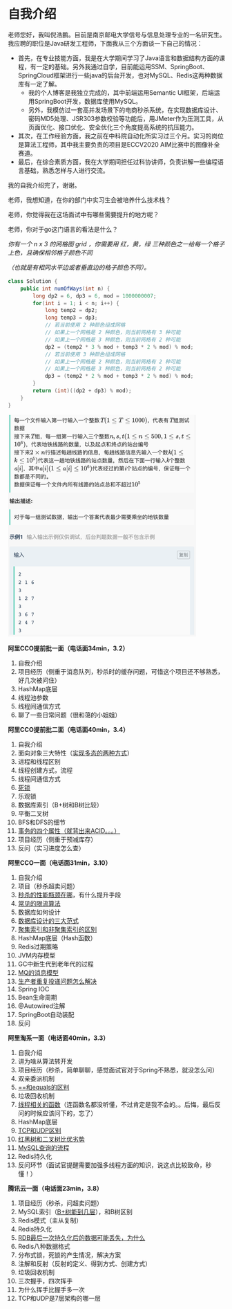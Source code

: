 # 自我介绍

​		老师您好，我叫倪浩鹏。目前是南京邮电大学信号与信息处理专业的一名研究生。我应聘的职位是Java研发工程师，下面我从三个方面谈一下自己的情况：

* 首先，在专业技能方面，我是在大学期间学习了Java语言和数据结构方面的课程，有一定的基础。另外我通过自学，目前能运用SSM、SpringBoot、SpringCloud框架进行一些java的后台开发，也对MySQL、Redis这两种数据库有一定了解。
	* 我的个人博客是我独立完成的，其中前端运用Semantic UI框架，后端运用SpringBoot开发，数据库使用MySQL。
	* 另外，我模仿过一套高并发场景下的电商秒杀系统，在实现数据库设计、密码MD5处理、JSR303参数校验等功能后，用JMeter作为压测工具，从页面优化、接口优化、安全优化三个角度提高系统的抗压能力。
* 其次，在工作经验方面，我之前在中科院自动化所实习过三个月。实习的岗位是算法工程师，其中我主要负责的项目是ECCV2020 AIM比赛中的图像补全赛道。
* 最后，在综合素质方面，我在大学期间担任过科协讲师，负责讲解一些编程语言基础，熟悉怎样与人进行交流。

我的自我介绍完了，谢谢。





















老师，我想知道，在你的部门中实习生会被培养什么技术栈？

老师，你觉得我在这场面试中有哪些需要提升的地方呢？

老师，你对于go这门语言的看法是什么？



*你有一个 n x 3 的网格图 grid ，你需要用 红，黄，绿 三种颜色之一给每一个格子上色，且确保相邻格子颜色不同*

*（也就是有相同水平边或者垂直边的格子颜色不同）。*

```java
class Solution {
    public int numOfWays(int n) {
        long dp2 = 6, dp3 = 6, mod = 1000000007;
        for(int i = 1; i < n; i++) {
            long temp2 = dp2;
            long temp3 = dp3;
            // 若当前使用 2 种颜色组成网格
            // 如果上一个网格是 2 种颜色，则当前网格有 3 种可能
            // 如果上一个网格是 3 种颜色，则当前网格有 2 种可能
            dp2 = (temp2 * 3 % mod + temp3 * 2 % mod) % mod;
            // 若当前使用 3 种颜色组成网格
            // 如果上一个网格是 2 种颜色，则当前网格有 2 种可能
            // 如果上一个网格是 3 种颜色，则当前网格有 2 种可能
            dp3 = (temp2 * 2 % mod + temp3 * 2 % mod) % mod;
        }
        return (int)((dp2 + dp3) % mod);
    }
}
```

<img src="../images/image-20210306200044088.png" alt="image-20210306200044088" style="zoom:50%;" />

























**阿里CCO提前批一面（电话面34min，3.2）**

1. 自我介绍
2. 项目经历（侧重于消息队列，秒杀时的缓存问题，可惜这个项目还不够熟悉，好几次被问住）
3. HashMap底层
4. 线程池参数
5. 线程间通信方式
6. 聊了一些日常问题（很和蔼的小姐姐）

**阿里CCO提前批二面（电话面40min，3.4）**

1. 自我介绍
2. 面向对象三大特性（<u>实现多态的两种方式</u>）
3. 进程和线程区别
4. 线程创建方式，流程
5. 线程间通信方式
6. <u>死锁</u>
7. 乐观锁
8. 数据库索引（B+树和B树比较）
9. 平衡二叉树
10. BFS和DFS的细节
11. <u>事务的四个属性（就背出来ACID。。。）</u>
12. 项目经历（侧重于预减库存）
13. 反问（实习进度怎么查）

**阿里CCO一面（电话面31min，3.10）**

1. 自我介绍
2. 项目（秒杀超卖问题）
3. <u>秒杀的性能瓶颈在哪</u>，有什么提升手段
4. <u>常见的限流算法</u>
5. 数据库如何设计
6. <u>数据库设计的三大范式</u>
7. <u>聚集索引和非聚集索引的区别</u>
8. HashMap底层（Hash函数）
9. Redis过期策略
10. JVM内存模型
11. GC中新生代到老年代的过程
12. <u>MQ的消息模型</u>
13. <u>生产者重复投递问题怎么解决</u>
14. Spring IOC
15. Bean生命周期
16. @Autowired注解
17. SpringBoot自动装配
18. 反问



**阿里淘系一面（电话面40min，3.3）**

1. 自我介绍
2. 讲为啥从算法转开发
3. 项目经历（秒杀，简单聊聊，感觉面试官对于Spring不熟悉，就没怎么问）
4. 双亲委派机制
5. <u>==和equals的区别</u>
6. 垃圾回收机制
7. <u>线程相关的函数</u>（连函数名都没听懂，不过肯定是我不会的。。后悔，最后反问的时候应该问下的，忘了）
8. HashMap底层
9. <u>TCP和UDP区别</u>
10. <u>红黑树和二叉树比优劣势</u>
11. <u>MySQL查询的流程</u>
12. Redis持久化
13. 反问环节（面试官提醒需要加强多线程方面的知识，说这点比较致命，秒懂！）



**腾讯云一面（电话面23min，3.8）**

1. 项目经历（秒杀，问超卖问题）
2. MySQL索引（<u>B+树能到几层</u>），和B树区别
3. Redis模式（主从复制）
4. Redis持久化
5. <u>RDB最后一次持久化后的数据可能丢失，为什么</u>
6. Redis八种数据格式
7. 分布式锁，死锁的产生情况，解决方案
8. 注解和反射（反射的定义、得到方式、创建方式）
9. 垃圾回收机制
10. 三次握手，四次挥手
11. 为什么挥手比握手多一次
12. TCP和UDP是7层架构的哪一层

